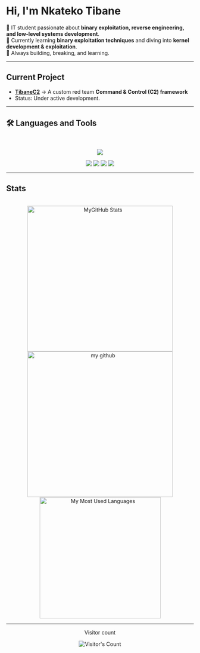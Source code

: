 
# Hi, I'm **Nkateko Tibane**

🔹 IT student passionate about **binary exploitation, reverse engineering, and low-level systems development**.  
🔹 Currently learning **binary exploitation techniques** and diving into **kernel development & exploitation**.  
🔹 Always building, breaking, and learning.

---

##  Current Project
-  [**TibaneC2**](https://github.com/tibane0/TibaneC2) → A custom red team **Command & Control (C2) framework**  
  -  Status: Under active development.  

---

## 🛠️ Languages and Tools  
  
<br>
<p align="center">  
  <!-- Programming & Scripting -->
  <img src="https://skillicons.dev/icons?i=python,c,cpp,,php, mysql, bash,linux,docker,git" />
</p>

<p align="center">
  <!-- Security / Exploitation Tools -->
  <img src="https://img.shields.io/badge/-GDB-red?style=for-the-badge&logo=gnu&logoColor=white" />
  <img src="https://img.shields.io/badge/-pwntools-blue?style=for-the-badge" />
  <img src="https://img.shields.io/badge/-BinaryNinja-purple?style=for-the-badge" />
  <img src="https://img.shields.io/badge/-radare2-black?style=for-the-badge&logo=radare&logoColor=white" />
</p>
  
<hr>

## Stats  
  
<br>  
  
<div align=center>  
<img width=390 src="https://github-readme-stats.vercel.app/api?username=tibane0&theme=transparent&count_private=true&show_icons=true&rank_icon=github&locale=en" alt="MyGitHub Stats" />  
  
<img width=390 src="https://github-readme-streak-stats.herokuapp.com/?user=tibane0&theme=transparent&count_private=true&border_radius=10&locale=en" alt="my github" />  
  
<img width=325 src="https://github-readme-stats.vercel.app/api/top-langs?username=tibane0&theme=transparent&layout=donut&hide=css&langs_count=8&border_radius=10&show_icons=true&locale=en" alt="My Most Used Languages" />  
</div>  
  
---
<div align="center">  
<p>Visitor count</p>  
<img src="https://profile-counter.glitch.me/tibane0/count.svg" alt="Visitor's Count" />  
</div>
